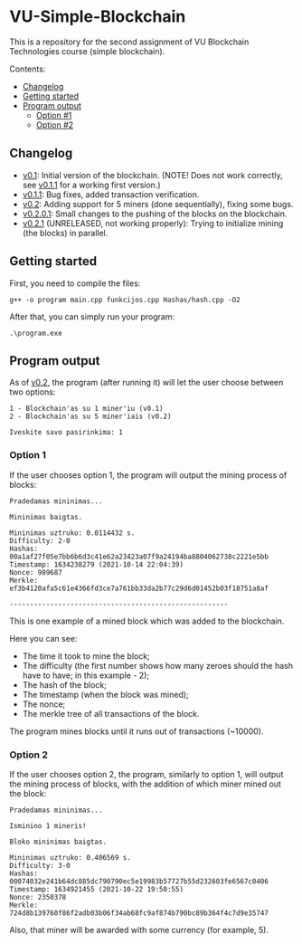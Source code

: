 # VU-Simple-Blockchain
This is a repository for the second assignment of VU Blockchain Technologies course (simple blockchain).

Contents:
* [Changelog](#changelog)
* [Getting started](#getting-started)
* [Program output](#program-output)
  * [Option #1](#option-1)
  * [Option #2](#option-2)

## Changelog

* [v0.1](https://github.com/MantasM2001/VU-Simple-Blockchain/releases/tag/v0.1): Initial version of the blockchain. (NOTE! Does not work correctly, see [v0.1.1](https://github.com/MantasM2001/VU-Simple-Blockchain/releases/tag/v0.1.1) for a working first version.)
* [v0.1.1](https://github.com/MantasM2001/VU-Simple-Blockchain/releases/tag/v0.1.1): Bug fixes, added transaction verification.
* [v0.2](https://github.com/MantasM2001/VU-Simple-Blockchain/releases/tag/v0.2): Adding support for 5 miners (done sequentially), fixing some bugs.
* [v0.2.0.1](https://github.com/MantasM2001/VU-Simple-Blockchain/releases/tag/v0.2.0.1): Small changes to the pushing of the blocks on the blockchain.
* [v0.2.1](https://github.com/MantasM2001/VU-Simple-Blockchain/tree/v0.2.1) (UNRELEASED, not working properly): Trying to initialize mining (the blocks) in parallel.

## Getting started

First, you need to compile the files:
```shell
g++ -o program main.cpp funkcijos.cpp Hashas/hash.cpp -O2
```
After that, you can simply run your program:
```shell
.\program.exe 
```

## Program output

As of [v0.2](https://github.com/MantasM2001/VU-Simple-Blockchain/releases/tag/v0.2), the program (after running it) will let the user choose between two options:
```shell
1 - Blockchain'as su 1 miner'iu (v0.1)
2 - Blockchain'as su 5 miner'iais (v0.2)

Iveskite savo pasirinkima: 1
```
### Option 1

If the user chooses option 1, the program will output the mining process of blocks:
```shell
Pradedamas mininimas...

Mininimas baigtas.

Mininimas uztruko: 0.0114432 s.
Difficulty: 2-0
Hashas: 00a1af27f05e7bb6b6d3c41e62a23423a07f9a24194ba8804062738c2221e5bb
Timestamp: 1634238279 (2021-10-14 22:04:39)
Nonce: 989687
Merkle: ef3b4120afa5c61e4366fd3ce7a761bb33da2b77c29d6d01452b03f18751a8af

------------------------------------------------------
```
This is one example of a mined block which was added to the blockchain.

Here you can see:
* The time it took to mine the block;
* The difficulty (the first number shows how many zeroes should the hash have to have; in this example - 2);
* The hash of the block;
* The timestamp (when the block was mined);
* The nonce;
* The merkle tree of all transactions of the block.

The program mines blocks until it runs out of transactions (~10000).

### Option 2

If the user chooses option 2, the program, similarly to option 1, will output the mining process of blocks, with the addition of which miner mined out the block:
```shell
Pradedamas mininimas...

Isminino 1 mineris!

Bloko mininimas baigtas.

Mininimas uztruko: 0.406569 s.
Difficulty: 3-0
Hashas: 00074032e241b64dc885dc790790ec5e19983b57727b55d232603fe6567c0406
Timestamp: 1634921455 (2021-10-22 19:50:55)
Nonce: 2350378
Merkle: 724d8b139760f86f2adb03b06f34ab68fc9af874b790bc89b364f4c7d9e35747
```
Also, that miner will be awarded with some currency (for example, 5).
